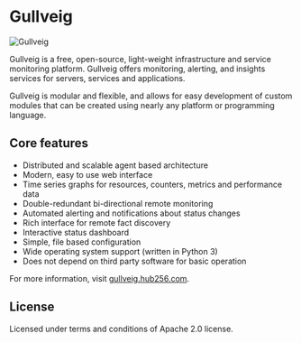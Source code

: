 # Gullveig

![Gullveig](./docs/website/static/img/gullveig.png)

Gullveig is a free, open-source, light-weight infrastructure and service monitoring platform. Gullveig offers
monitoring, alerting, and insights services for servers, services and applications.

Gullveig is modular and flexible, and allows for easy development of custom modules that can be created 
using nearly any platform or programming language.

## Core features

- Distributed and scalable agent based architecture
- Modern, easy to use web interface
- Time series graphs for resources, counters, metrics and performance data
- Double-redundant bi-directional remote monitoring
- Automated alerting and notifications about status changes
- Rich interface for remote fact discovery
- Interactive status dashboard
- Simple, file based configuration
- Wide operating system support (written in Python 3)
- Does not depend on third party software for basic operation

For more information, visit [gullveig.hub256.com](https://gullveig.hub256.com).

## License

Licensed under terms and conditions of Apache 2.0 license.
